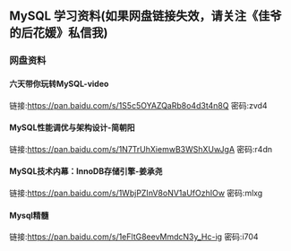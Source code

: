 ## MySQL 学习资料(如果网盘链接失效，请关注《佳爷的后花媛》私信我)
### 网盘资料
#### 六天带你玩转MySQL-video
链接:https://pan.baidu.com/s/1S5c5OYAZQaRb8o4d3t4n8Q  密码:zvd4
#### MySQL性能调优与架构设计-简朝阳
链接:https://pan.baidu.com/s/1N7TrUhXiemwB3WShXUwJgA  密码:r4dn
#### MySQL技术内幕：InnoDB存储引擎-姜承尧
链接:https://pan.baidu.com/s/1WbjPZInV8oNV1aUfOzhIOw  密码:mlxg
#### Mysql精髓
链接:https://pan.baidu.com/s/1eFltG8eevMmdcN3y_Hc-ig  密码:i704